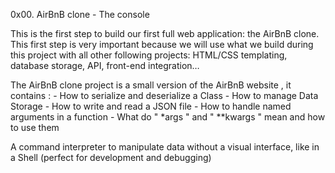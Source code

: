 0x00. AirBnB clone - The console

This is the first step to build our first full web application: the AirBnB clone. This first step is very important because we will use what we build during this project with all other following projects: HTML/CSS templating, database storage, API, front-end integration…

The AirBnB clone project is a small version of the AirBnB website , it contains :
    - How to serialize and deserialize a Class
    - How to manage Data Storage
    - How to write and read a JSON file
    - How to handle named arguments in a function
    - What do " *args " and " **kwargs " mean and how to use them 
    
A command interpreter to manipulate data without a visual interface, like in a Shell (perfect for development and debugging)
